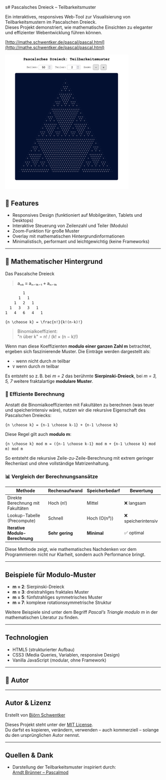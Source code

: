 s# Pascalsches Dreieck – Teilbarkeitsmuster

Ein interaktives, responsives Web-Tool zur Visualisierung von Teilbarkeitsmustern im Pascalschen Dreieck.  
Dieses Projekt demonstriert, wie mathematische Einsichten zu eleganter und effizienter Webentwicklung führen können.

[http://mathe.schwentker.de/pascal/pascal.html](http://mathe.schwentker.de/pascal/pascal.html)

<img src="assets/pascal_preview.png" alt="Screenshot webapp" style="max-width: 100%; width: 400px;">

## 📌 Features

- Responsives Design (funktioniert auf Mobilgeräten, Tablets und Desktops)
- Interaktive Steuerung von Zeilenzahl und Teiler (Modulo)
- Zoom-Funktion für große Muster
- Overlay mit mathematischen Hintergrundinformationen
- Minimalistisch, performant und leichtgewichtig (keine Frameworks)

---

## 🧼 Mathematischer Hintergrund

Das Pascalsche Dreieck

> **aₙₖ = aₙ₋₁ₖ₋₁ + aₙ₋₁ₖ**


```
        1
      1   1
    1   2   1
  1   3   3   1
1   4   6   4   1
```

```
{n \choose k} = \frac{n!}{k!(n-k)!}
```

> Binomialkoeffizient:  
> "n über k" = n! / (k! × (n − k)!)


Wenn man diese Koeffizienten **modulo einer ganzen Zahl m** betrachtet, ergeben sich faszinierende Muster. Die Einträge werden dargestellt als:

- `·` wenn nicht durch *m* teilbar
- `V` wenn durch *m* teilbar

Es entsteht so z. B. bei *m = 2* das berühmte **Sierpinski-Dreieck**, bei *m = 3, 5, 7* weitere fraktalartige **modulare Muster**.

### 🔁 Effiziente Berechnung

Anstatt die Binomialkoeffizienten mit Fakultäten zu berechnen (was teuer und speicherintensiv wäre), nutzen wir die rekursive Eigenschaft des Pascalschen Dreiecks:

```
{n \choose k} = {n-1 \choose k-1} + {n-1 \choose k}
```

Diese Regel gilt auch **modulo m**:

```
{n \choose k} mod m = ({n-1 \choose k-1} mod m + {n-1 \choose k} mod m) mod m
```

So entsteht die rekursive Zeile-zu-Zeile-Berechnung mit extrem geringer Rechenlast und ohne vollständige Matrizenhaltung.

### 📊 Vergleich der Berechnungsansätze

| Methode                       | Rechenaufwand         | Speicherbedarf       | Bewertung       |
|------------------------------|------------------------|----------------------|-----------------|
| Direkte Berechnung mit Fakultäten | Hoch (n!)              | Mittel               | ❌ langsam       |
| Lookup-Tabelle (Precompute)  | Schnell                | Hoch (O(n²))         | ❌ speicherintensiv |
| **Iterative Modulo-Berechnung** | **Sehr gering**         | **Minimal**          | ✅ optimal       |

Diese Methode zeigt, wie mathematisches Nachdenken vor dem Programmieren nicht nur Klarheit, sondern auch Performance bringt.


---

## Beispiele für Modulo-Muster

- **m = 2**: Sierpinski-Dreieck
- **m = 3**: dreistrahliges fraktales Muster
- **m = 5**: fünfstrahliges symmetrisches Muster
- **m = 7**: komplexe rotationssymmetrische Struktur

Weitere Beispiele sind unter dem Begriff *Pascal’s Triangle modulo m* in der mathematischen Literatur zu finden.

---

## Technologien

- HTML5 (strukturierter Aufbau)
- CSS3 (Media Queries, Variablen, responsive Design)
- Vanilla JavaScript (modular, ohne Framework)

---

## 👤 Autor

  


---

## Autor & Lizenz

Erstellt von [Björn Schwentker](https://github.com/BSchwentker)

Dieses Projekt steht unter der [MIT License](LICENSE).  
Du darfst es kopieren, verändern, verwenden – auch kommerziell – solange du den ursprünglichen Autor nennst.

---

## Quellen & Dank

- Darstellung der Teilbarkeitsmuster inspiriert durch:  
  [Arndt Brünner – Pascalmod](https://www.arndt-bruenner.de/mathe/scripts/pascalmod.htm)


